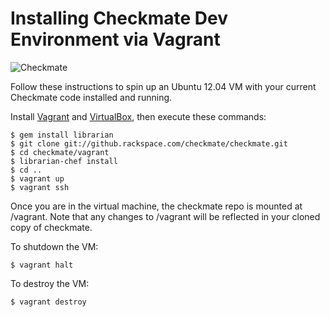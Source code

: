 # Installing Checkmate Dev Environment via Vagrant
![Checkmate](https://github.rackspace.com/checkmate/checkmate/raw/master/checkmate/static/img/checkmate.png)

Follow these instructions to spin up an Ubuntu 12.04 VM with your current 
Checkmate code installed and running.

Install [Vagrant](http://vagrantup.com/) and [VirtualBox](https://www.virtualbox.org/),
then execute these commands:

    $ gem install librarian
    $ git clone git://github.rackspace.com/checkmate/checkmate.git
    $ cd checkmate/vagrant
    $ librarian-chef install
    $ cd ..
    $ vagrant up
    $ vagrant ssh

Once you are in the virtual machine, the checkmate repo is mounted at /vagrant.
Note that any changes to /vagrant will be reflected in your cloned copy of
checkmate.

To shutdown the VM:

    $ vagrant halt

To destroy the VM:

    $ vagrant destroy
